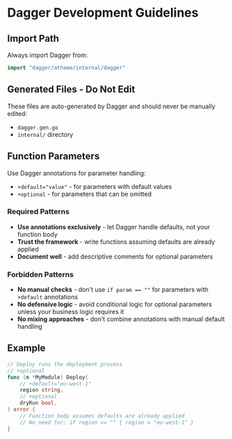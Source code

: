# Dagger Development Guidelines

## Import Path

Always import Dagger from:
```go
import "dagger/athame/internal/dagger"
```

## Generated Files - Do Not Edit

These files are auto-generated by Dagger and should never be manually edited:

- `dagger.gen.go`
- `internal/` directory

## Function Parameters

Use Dagger annotations for parameter handling:

- `+default="value"` - for parameters with default values
- `+optional` - for parameters that can be omitted

### Required Patterns

- **Use annotations exclusively** - let Dagger handle defaults, not your function body
- **Trust the framework** - write functions assuming defaults are already applied
- **Document well** - add descriptive comments for optional parameters

### Forbidden Patterns

- **No manual checks** - don't use `if param == ""` for parameters with `+default` annotations
- **No defensive logic** - avoid conditional logic for optional parameters unless your business logic requires it
- **No mixing approaches** - don't combine annotations with manual default handling

## Example

```go
// Deploy runs the deployment process
// +optional
func (m *MyModule) Deploy(
    // +default="eu-west-1"
    region string,
    // +optional
    dryRun bool,
) error {
    // Function body assumes defaults are already applied
    // No need for: if region == "" { region = "eu-west-1" }
}
```
